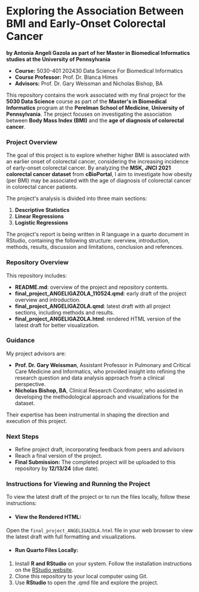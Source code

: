 # Exploring the Association Between BMI and Early-Onset Colorectal Cancer
**by Antonia Angeli Gazola as part of her Master in Biomedical Informatics studies at the University of Pennsylvania**  

- **Course:** 5030-401 202430 Data Science For Biomedical Informatics
- **Course Professor:** Prof. Dr. Blanca Himes  
- **Advisors:** Prof. Dr. Gary Weissman and Nicholas Bishop, BA

This repository contains the work associated with my final project for the **5030 Data Science** course as part of the **Master's in Biomedical Informatics** program at the **Perelman School of Medicine**, **University of Pennsylvania**. The project focuses on investigating the association between **Body Mass Index (BMI)** and the **age of diagnosis of colorectal cancer**.

### Project Overview

The goal of this project is to explore whether higher BMI is associated with an earlier onset of colorectal cancer, considering the increasing incidence of early-onset colorectal cancer. By analyzing the **MSK, JNCI 2021 colorectal cancer dataset** from **cBioPortal**, I aim to investigate how obesity (per BMI) may be associated with the age of diagnosis of colorectal cancer in colorectal cancer patients.

The project's analysis is divided into three main sections:

1. **Descriptive Statistics**
2. **Linear Regressions**
3. **Logistic Regressions**

The project's report is being written in R language in a quarto document in RStudio, containing the following structure: overview, introduction, methods, results, discussion and limitations, conclusion and references.

### Repository Overview

This repository includes:

- **README.md**: overview of the project and repository contents.  
- **final_project_ANGELIGAZOLA_110524.qmd**: early draft of the project overview and introduction.  
- **final_project_ANGELIGAZOLA.qmd**: latest draft with all project sections, including methods and results. 
- **final_project_ANGELIGAZOLA.html**: rendered HTML version of the latest draft for better visualization.


### Guidance

My project advisors are:
- **Prof. Dr. Gary Weissman**, Assistant Professor in Pulmonary and Critical Care Medicine and Informatics, who provided insight into refining the research question and data analysis approach from a clinical perspective.
- **Nicholas Bishop, BA**, Clinical Research Coordinator, who assisted in developing the methodological approach and visualizations for the dataset.

Their expertise has been instrumental in shaping the direction and execution of this project.

### Next Steps

- Refine project draft, incorporating feedback from peers and advisors
- Reach a final version of the project.
- **Final Submission:** The completed project will be uploaded to this repository by **12/13/24** (due date).

### Instructions for Viewing and Running the Project

To view the latest draft of the project or to run the files locally, follow these instructions:

- #### View the Rendered HTML:
Open the `final_project_ANGELIGAZOLA.html` file in your web browser to view the latest draft with full formatting and visualizations.

- #### Run Quarto Files Locally:
1. Install **R and RStudio** on your system. Follow the installation instructions on the [RStudio website](https://rstudio-education.github.io/hopr/starting.html).
2. Clone this repository to your local computer using Git.
3. Use **RStudio** to open the .qmd file and explore the project.

